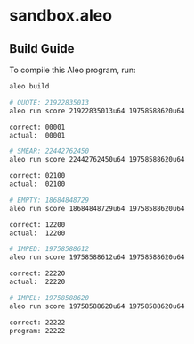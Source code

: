 # sandbox.aleo

## Build Guide

To compile this Aleo program, run:
```bash
aleo build
```

```bash
# QUOTE: 21922835013
aleo run score 21922835013u64 19758588620u64

correct: 00001
actual:  00001

# SMEAR: 22442762450
aleo run score 22442762450u64 19758588620u64

correct: 02100
actual:  02100

# EMPTY: 18684848729
aleo run score 18684848729u64 19758588620u64

correct: 12200
actual:  12200

# IMPED: 19758588612
aleo run score 19758588612u64 19758588620u64

correct: 22220
actual:  22220

# IMPEL: 19758588620
aleo run score 19758588620u64 19758588620u64

correct: 22222
program: 22222

```
